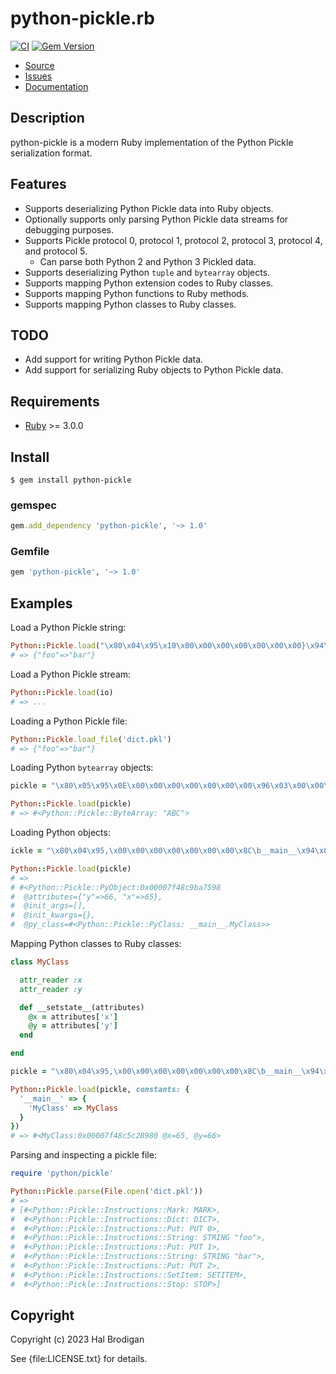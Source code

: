 # python-pickle.rb

[![CI](https://github.com/postmodern/python-pickle.rb/actions/workflows/ruby.yml/badge.svg)](https://github.com/postmodern/python-pickle.rb/actions/workflows/ruby.yml)
[![Gem Version](https://badge.fury.io/rb/python-pickle.svg)](https://badge.fury.io/rb/python-pickle)

* [Source](https://github.com/postmodern/python-pickle.rb)
* [Issues](https://github.com/postmodern/python-pickle.rb/issues)
* [Documentation](https://rubydoc.info/gems/python-pickle)

## Description

python-pickle is a modern Ruby implementation of the Python Pickle serialization
format.

## Features

* Supports deserializing Python Pickle data into Ruby objects.
* Optionally supports only parsing Python Pickle data streams for debugging
  purposes.
* Supports Pickle protocol 0, protocol 1, protocol 2, protocol 3, protocol 4,
  and protocol 5.
  * Can parse both Python 2 and Python 3 Pickled data.
* Supports deserializing Python `tuple` and `bytearray` objects.
* Supports mapping Python extension codes to Ruby classes.
* Supports mapping Python functions to Ruby methods.
* Supports mapping Python classes to Ruby classes.

## TODO

* Add support for writing Python Pickle data.
* Add support for serializing Ruby objects to Python Pickle data.

## Requirements

* [Ruby] >= 3.0.0

[Ruby]: https://www.ruby-lang.org/

## Install

```shell
$ gem install python-pickle
```

### gemspec

```ruby
gem.add_dependency 'python-pickle', '~> 1.0'
```

### Gemfile

```ruby
gem 'python-pickle', '~> 1.0'
```

## Examples

Load a Python Pickle string:

```ruby
Python::Pickle.load("\x80\x04\x95\x10\x00\x00\x00\x00\x00\x00\x00}\x94\x8C\x03foo\x94\x8C\x03bar\x94s.")
# => {"foo"=>"bar"}
```

Load a Python Pickle stream:

```ruby
Python::Pickle.load(io)
# => ...
```

Loading a Python Pickle file:

```ruby
Python::Pickle.load_file('dict.pkl')
# => {"foo"=>"bar"}
```

Loading Python `bytearray` objects:

```ruby
pickle = "\x80\x05\x95\x0E\x00\x00\x00\x00\x00\x00\x00\x96\x03\x00\x00\x00\x00\x00\x00\x00ABC\x94."

Python::Pickle.load(pickle)
# => #<Python::Pickle::ByteArray: "ABC">
```

Loading Python objects:

```ruby
ickle = "\x80\x04\x95,\x00\x00\x00\x00\x00\x00\x00\x8C\b__main__\x94\x8C\aMyClass\x94\x93\x94)\x81\x94}\x94(\x8C\x01x\x94KA\x8C\x01y\x94KBub."

Python::Pickle.load(pickle)
# => 
# #<Python::Pickle::PyObject:0x00007f48c9ba7598                   
#  @attributes={"y"=>66, "x"=>65},                                
#  @init_args=[],                                                 
#  @init_kwargs={},                                               
#  @py_class=#<Python::Pickle::PyClass: __main__.MyClass>>        
```

Mapping Python classes to Ruby classes:

```ruby
class MyClass

  attr_reader :x
  attr_reader :y

  def __setstate__(attributes)
    @x = attributes['x']
    @y = attributes['y']
  end

end

pickle = "\x80\x04\x95,\x00\x00\x00\x00\x00\x00\x00\x8C\b__main__\x94\x8C\aMyClass\x94\x93\x94)\x81\x94}\x94(\x8C\x01x\x94KA\x8C\x01y\x94KBub."

Python::Pickle.load(pickle, constants: {
  '__main__' => {
    'MyClass' => MyClass
  }
})
# => #<MyClass:0x00007f48c5c28980 @x=65, @y=66>
```

Parsing and inspecting a pickle file:

```ruby
require 'python/pickle'

Python::Pickle.parse(File.open('dict.pkl'))
# => 
# [#<Python::Pickle::Instructions::Mark: MARK>,
#  #<Python::Pickle::Instructions::Dict: DICT>,
#  #<Python::Pickle::Instructions::Put: PUT 0>,
#  #<Python::Pickle::Instructions::String: STRING "foo">,
#  #<Python::Pickle::Instructions::Put: PUT 1>,
#  #<Python::Pickle::Instructions::String: STRING "bar">,
#  #<Python::Pickle::Instructions::Put: PUT 2>,
#  #<Python::Pickle::Instructions::SetItem: SETITEM>,
#  #<Python::Pickle::Instructions::Stop: STOP>]
```

## Copyright

Copyright (c) 2023 Hal Brodigan

See {file:LICENSE.txt} for details.

